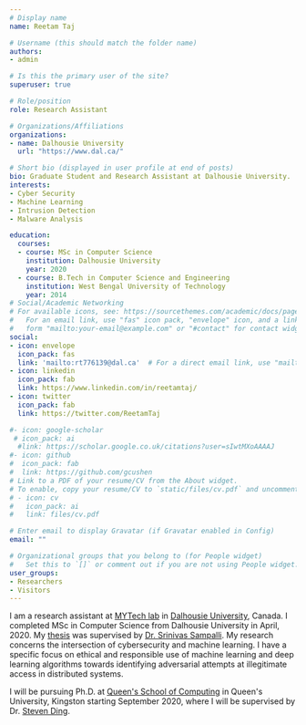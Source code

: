 ```yaml
---
# Display name
name: Reetam Taj

# Username (this should match the folder name)
authors:
- admin

# Is this the primary user of the site?
superuser: true

# Role/position
role: Research Assistant

# Organizations/Affiliations
organizations:
- name: Dalhousie University
  url: "https://www.dal.ca/"

# Short bio (displayed in user profile at end of posts)
bio: Graduate Student and Research Assistant at Dalhousie University.
interests:
- Cyber Security
- Machine Learning
- Intrusion Detection
- Malware Analysis

education:
  courses:
  - course: MSc in Computer Science
    institution: Dalhousie University
    year: 2020
  - course: B.Tech in Computer Science and Engineering
    institution: West Bengal University of Technology
    year: 2014
# Social/Academic Networking
# For available icons, see: https://sourcethemes.com/academic/docs/page-builder/#icons
#   For an email link, use "fas" icon pack, "envelope" icon, and a link in the
#   form "mailto:your-email@example.com" or "#contact" for contact widget.
social:
- icon: envelope
  icon_pack: fas
  link: 'mailto:rt776139@dal.ca'  # For a direct email link, use "mailto:test@example.org".
- icon: linkedin
  icon_pack: fab
  link: https://www.linkedin.com/in/reetamtaj/
- icon: twitter
  icon_pack: fab
  link: https://twitter.com/ReetamTaj

#- icon: google-scholar
 # icon_pack: ai
  #link: https://scholar.google.co.uk/citations?user=sIwtMXoAAAAJ
#- icon: github
#  icon_pack: fab
#  link: https://github.com/gcushen
# Link to a PDF of your resume/CV from the About widget.
# To enable, copy your resume/CV to `static/files/cv.pdf` and uncomment the lines below.
# - icon: cv
#   icon_pack: ai
#   link: files/cv.pdf

# Enter email to display Gravatar (if Gravatar enabled in Config)
email: ""

# Organizational groups that you belong to (for People widget)
#   Set this to `[]` or comment out if you are not using People widget.
user_groups:
- Researchers
- Visitors
---
```


I am a research assistant at [MYTech lab](https://mytechlab.cs.dal.ca/) in [Dalhousie University](https://www.dal.ca/), Canada. I completed MSc in Computer Science from Dalhousie University in April, 2020. My [thesis](https://dalspace.library.dal.ca/handle/10222/78469) was supervised by [Dr. Srinivas Sampalli](https://web.cs.dal.ca/~srini/). My research concerns the intersection of cybersecurity and machine learning. I have a specific focus on ethical and responsible use of machine learning and deep learning algorithms towards identifying adversarial attempts at illegitimate access in distributed systems. 

I will be pursuing Ph.D. at [Queen's School of Computing](https://www.cs.queensu.ca/) in Queen's University, Kingston starting September 2020, where I will be supervised by Dr. [Steven Ding](https://l1nna.com/).
